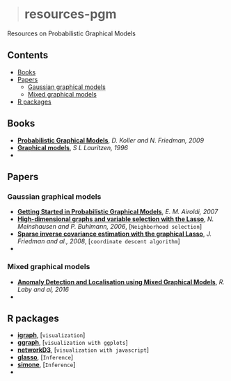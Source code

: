 ># resources-pgm
Resources on Probabilistic Graphical Models

## Contents
  * [Books](#books)
  * [Papers](#papers)
    * [Gaussian graphical models](#gaussian-graphical-models)
    * [Mixed graphical models](#mixed-graphical-models)
  * [R packages](#r-packages)
  
## Books
  - [**Probabilistic Graphical Models**](https://mitpress.mit.edu/books/probabilistic-graphical-models), *D. Koller and N. Friedman, 2009*
  - [**Graphical models**](https://play.google.com/store/books/details?id=mGQWkx4guhAC&rdid=book-mGQWkx4guhAC&rdot=1&source=gbs_atb&pcampaignid=books_booksearch_atb), *S L Lauritzen, 1996*
  - 

## Papers

### Gaussian graphical models
  - [**Getting Started in Probabilistic Graphical Models**](https://arxiv.org/abs/math/0608017), *E. M. Airoldi, 2007*
  - [**High-dimensional graphs and variable selection with the Lasso**](https://arxiv.org/abs/math/0608017), *N. Meinshausen and P. Buhlmann, 2006*, [`Neighborhood selection`]
  - [**Sparse inverse covariance estimation with the graphical Lasso**](https://arxiv.org/abs/0708.3517), *J. Friedman and al., 2008*, [`coordinate descent algorithm`]
  - 
  
### Mixed graphical models
  - [**Anomaly Detection and Localisation using Mixed Graphical Models**](https://arxiv.org/abs/1607.05974), *R. Laby and al, 2016*
  - 
  

## R packages
  - [**igraph**](https://cran.r-project.org/package=igraph), [`visualization`]
  - [**ggraph**](https://cran.r-project.org/package=ggraph), [`visualization with ggplots`]
  - [**networkD3**](https://cran.r-project.org/package=ggraph), [`visualization with javascript`]
  - [**glasso**](https://cran.r-project.org/package=glasso), [`Inference`]
  - [**simone**](https://cran.r-project.org/package=simone), [`Inference`]
  - 